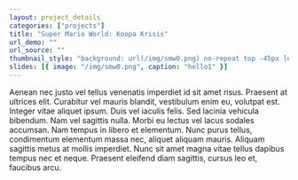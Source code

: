 ```yaml
---
layout: project_details
categories: ["projects"]
title: "Super Mario World: Koopa Krisis"
url_demo: ""
url_source: ""
thumbnail_style: "background: url(/img/smw0.png) no-repeat top -45px left -40px; background-size: 200%;"
slides: [{ image: "/img/smw0.png", caption: "hello1" }]
---
```


Aenean nec justo vel tellus venenatis imperdiet id sit amet risus. Praesent at ultrices elit. Curabitur vel mauris blandit, vestibulum enim eu, volutpat est. Integer vitae aliquet ipsum. Duis vel iaculis felis. Sed lacinia vehicula bibendum. Nam vel sagittis nulla. Morbi eu lectus vel lacus sodales accumsan. Nam tempus in libero et elementum. Nunc purus tellus, condimentum elementum massa nec, aliquet aliquam mauris. Aliquam sagittis metus at mollis imperdiet. Nunc sit amet magna vitae tellus dapibus tempus nec et neque. Praesent eleifend diam sagittis, cursus leo et, faucibus arcu.
